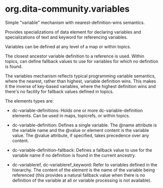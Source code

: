 org.dita-community.variables
============================

Simple "variable" mechanism with nearest-definition-wins semantics. 

Provides specializations of data element for declaring variables and specializations of text and keyword for referencing variables.

Variables can be defined at any level of a map or within topics.

The closest ancestor variable definition to a reference is used. Within topics, can define fallback values to use for variables
for which no definition is found.

The variables mechanism reflects typical programming variable semantics, where the nearest, rather than highest, variable definition 
wins. This makes it the inverse of key-based variables, where the highest definition wins and there's no facility for fallback values
defined in topics.

The elements types are:

* dc-variable-definitions: Holds one or more dc-variable-definition elements. Can be used in maps, topicrefs, or within topics.

* dc-variable-definition: Defines a single variable. The @name attribute is the variable name and the @value or element content
is the variable value. The @value attribute, if specified, takes precedence over any content.

* dc-variable-definition-fallback: Defines a fallback value to use for the variable name if no definition is found
in the current ancestry.

* dc-variableref, dc-variableref_keyword: Refer to variables defined in the hierarchy. The content of 
the element is the name of the variable being referenced (this provides a natural fallback value when there
is no definition of the variable at all or variable processing is not available).

